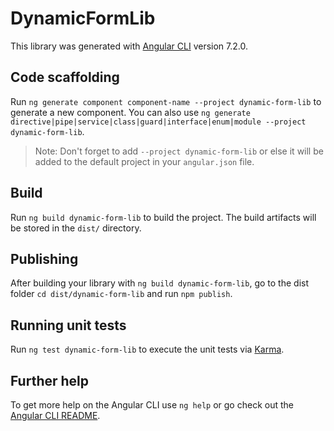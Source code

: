 # DynamicFormLib

This library was generated with [Angular CLI](https://github.com/angular/angular-cli) version 7.2.0.

## Code scaffolding

Run `ng generate component component-name --project dynamic-form-lib` to generate a new component. You can also use `ng generate directive|pipe|service|class|guard|interface|enum|module --project dynamic-form-lib`.
> Note: Don't forget to add `--project dynamic-form-lib` or else it will be added to the default project in your `angular.json` file. 

## Build

Run `ng build dynamic-form-lib` to build the project. The build artifacts will be stored in the `dist/` directory.

## Publishing

After building your library with `ng build dynamic-form-lib`, go to the dist folder `cd dist/dynamic-form-lib` and run `npm publish`.

## Running unit tests

Run `ng test dynamic-form-lib` to execute the unit tests via [Karma](https://karma-runner.github.io).

## Further help

To get more help on the Angular CLI use `ng help` or go check out the [Angular CLI README](https://github.com/angular/angular-cli/blob/master/README.md).
